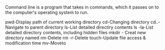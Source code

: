 Command line is a program that takes in commands, which it passes on to the computer's operating system to run. 

pwd-Display path of current working directory
cd-Changing directory
cd..-Navigate to parent directory
ls-List detailed directiry contents
ls -la-List detailed directory contents, including hidden files
mkdir <directory>- Creat new directory named <directory>
rm<file>-Delete<file>
rm -r<directory>-Delete<directory>
touch<file>-Update file access & modification time
mv<file><dierctory>-Move<file>to<directory>

